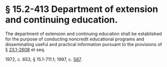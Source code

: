 # § 15.2-413 Department of extension and continuing education.

<p>The department of extension and continuing education shall be established for the purpose of conducting noncredit educational programs and disseminating useful and practical information pursuant to the provisions of § <a href='http://law.lis.virginia.gov/vacode/23.1-2608/'>23.1-2608</a> et seq.</p><p>1972, c. 653, § 15.1-711.1; 1997, c. <a href='http://lis.virginia.gov/cgi-bin/legp604.exe?971+ful+CHAP0587'>587</a>.</p>